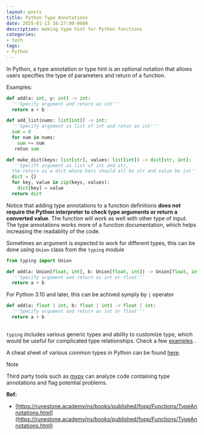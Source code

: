 ```yaml
---
layout: posts
title: Python Type Annotations
date: 2025-01-13 16:27:00-0600
description: making type hint for Python functions
categories: 
- tech
tags:
- Python
---
```


In Python, a type annotation or type hint is an optional notation that allows users specifies the type of parameters and return of a function. 

Examples:

```python
def add(a: int, y: int) -> int:
  '''Specify argument and return as int'''
  return a + b

def add_list(nums: list[int]) -> int:
  '''Specify argument as list of int and retun as int'''
  sum = 0
  for num in nums:
    sum += num
   retun sum

def make_dict(keys: list[str], values: list[int]) -> dict[str, int]:
  '''Specift argument as list of int and str,
  the return as a dict whose kets should all be str and value be int'''
  dict = {}
  for key, value in zip(keys, values):
    dict[key] = value
  return dict
```

Notice that adding type annotations to a function definitions **does not require the Python interpreter to check type arguments or return a converted value**. The function will work as well with other type of input. The type annotations works more of a function documentation, which helps increasing the readablity of the code.

Sometimes an argument is expected to work for different types, this can be done using `Union` class from the `typing` module

```python
from typing import Union

def add(a: Union[float, int], b: Union[float, int]) -> Union[float, int]:
  '''Specify argument and return as int or float'''
  return a + b

```

For Python 3.10 and later, this can be achived symply by `|` operator

```python
def add(a: float | int, b: float | int) -> float | int:
  '''Specify argument and return as int or float'''
  return a + b
  
```

`typing` includes various generic types and ability to customize type, which would be useful for complicated type relationships. Check a few [examples](https://docs.python.org/3/library/typing.html#module-typing) .

A cheat sheet of various common types in Python can be found [here](https://mypy.readthedocs.io/en/stable/cheat_sheet_py3.html).

>[!NOTE]
> Third party tools such as [mypy](https://mypy-lang.org/) can analyze code containing type annotations and flag potential problems.

**Ref:**

* [https://runestone.academy/ns/books/published/fopp/Functions/TypeAnnotations.html](https://runestone.academy/ns/books/published/fopp/Functions/TypeAnnotations.html)



